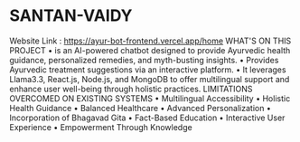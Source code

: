 ﻿# SANTAN-VAIDY

Website Link  : https://ayur-bot-frontend.vercel.app/home
WHAT'S ON THIS PROJECT 
• is an AI-powered chatbot designed to provide Ayurvedic health guidance, personalized remedies, and
myth-busting insights.
• Provides Ayurvedic treatment suggestions via an interactive platform.
• It leverages Llama3.3, React.js, Node.js, and MongoDB to offer multilingual support and enhance user well-being
through holistic practices.
LIMITATIONS OVERCOMED ON EXISTING SYSTEMS 
       • Multilingual Accessibility
       • Holistic Health Guidance
       • Balanced Healthcare
       • Advanced Personalization
       • Incorporation of Bhagavad Gita
       • Fact-Based Education
       • Interactive User Experience
       • Empowerment Through Knowledge
